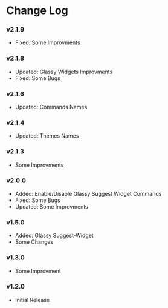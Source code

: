 # Change Log

### v2.1.9

- Fixed: Some Improvments

### v2.1.8

- Updated: Glassy Widgets Improvments
- Fixed: Some Bugs

### v2.1.6

- Updated: Commands Names

### v2.1.4

- Updated: Themes Names

### v2.1.3

- Some Improvments

### v2.0.0

- Added: Enable/Disable Glassy Suggest Widget Commands
- Fixed: Some Bugs
- Updated: Some Improvments

### v1.5.0

- Added: Glassy Suggest-Widget
- Some Changes

### v1.3.0

- Some Improvment

### v1.2.0

- Initial Release
